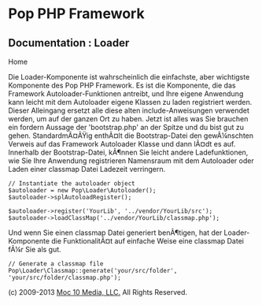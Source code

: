 Pop PHP Framework
=================

Documentation : Loader
----------------------

Home

Die Loader-Komponente ist wahrscheinlich die einfachste, aber wichtigste
Komponente des Pop PHP Framework. Es ist die Komponente, die das
Framework Autoloader-Funktionen antreibt, und Ihre eigene Anwendung kann
leicht mit dem Autoloader eigene Klassen zu laden registriert werden.
Dieser Alleingang ersetzt alle diese alten include-Anweisungen verwendet
werden, um auf der ganzen Ort zu haben. Jetzt ist alles was Sie brauchen
ein fordern Aussage der 'bootstrap.php' an der Spitze und du bist gut zu
gehen. StandardmÃ¤ÃŸig enthÃ¤lt die Bootstrap-Datei den gewÃ¼nschten
Verweis auf das Framework Autoloader Klasse und dann lÃ¤dt es auf.
Innerhalb der Bootstrap-Datei, kÃ¶nnen Sie leicht andere Ladefunktionen,
wie Sie Ihre Anwendung registrieren Namensraum mit dem Autoloader oder
Laden einer classmap Datei Ladezeit verringern.

    // Instantiate the autoloader object
    $autoloader = new Pop\Loader\Autoloader();
    $autoloader->splAutoloadRegister();

    $autoloader->register('YourLib', '../vendor/YourLib/src');
    $autoloader->loadClassMap('../vendor/YourLib/classmap.php');

Und wenn Sie einen classmap Datei generiert benÃ¶tigen, hat der
Loader-Komponente die FunktionalitÃ¤t auf einfache Weise eine classmap
Datei fÃ¼r Sie als gut.

    // Generate a classmap file
    Pop\Loader\Classmap::generate('your/src/folder', 'your/src/folder/classmap.php');

\(c) 2009-2013 [Moc 10 Media, LLC.](http://www.moc10media.com) All
Rights Reserved.
